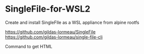 # SingleFile-for-WSL2  
Create and install SingleFIle as a WSL appliance from alpine rootfs  

https://github.com/gildas-lormeau/SingleFile  
https://github.com/gildas-lormeau/single-file-cli


Command to get HTML

``` $wslPath = "$env:windir\system32\wsl.exe"; &$wslPath -d tom42-SingleFile -u chrome -e sh -c "/usr/src/app/SingleFile.sh https://typetype.org/fonts/tt-ricks/"
